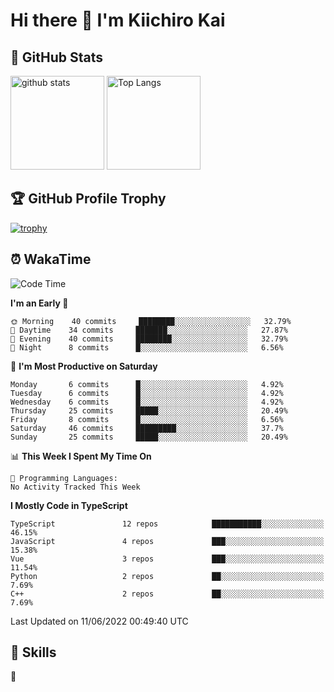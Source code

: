 # Hi there 👋 I'm Kiichiro Kai

## 💎 GitHub Stats
<p align="left"> 
  <img alt="github stats" height="150px" src="https://github-readme-stats.vercel.app/api?username=kiichiro3290&theme=onedark&show_icons=ture" />
    <img alt="Top Langs" height="150px" src="https://github-readme-stats.vercel.app/api/top-langs/?username=kiichiro3290&layout=compact&show_icons=true&theme=onedark" />
</p>

## 🏆 GitHub Profile Trophy
[![trophy](https://github-profile-trophy.vercel.app/?username=kiichiro3290&theme=onedark&column=7
)](https://github.com/ryo-ma/github-profile-trophy)

## ⏰ WakaTime
<!--START_SECTION:waka-->
![Code Time](http://img.shields.io/badge/Code%20Time-0%20secs-blue)

**I'm an Early 🐤** 

```text
🌞 Morning    40 commits     ████████░░░░░░░░░░░░░░░░░   32.79% 
🌆 Daytime    34 commits     ███████░░░░░░░░░░░░░░░░░░   27.87% 
🌃 Evening    40 commits     ████████░░░░░░░░░░░░░░░░░   32.79% 
🌙 Night      8 commits      █░░░░░░░░░░░░░░░░░░░░░░░░   6.56%

```
📅 **I'm Most Productive on Saturday** 

```text
Monday       6 commits      █░░░░░░░░░░░░░░░░░░░░░░░░   4.92% 
Tuesday      6 commits      █░░░░░░░░░░░░░░░░░░░░░░░░   4.92% 
Wednesday    6 commits      █░░░░░░░░░░░░░░░░░░░░░░░░   4.92% 
Thursday     25 commits     █████░░░░░░░░░░░░░░░░░░░░   20.49% 
Friday       8 commits      █░░░░░░░░░░░░░░░░░░░░░░░░   6.56% 
Saturday     46 commits     █████████░░░░░░░░░░░░░░░░   37.7% 
Sunday       25 commits     █████░░░░░░░░░░░░░░░░░░░░   20.49%

```


📊 **This Week I Spent My Time On** 

```text
💬 Programming Languages: 
No Activity Tracked This Week

```

**I Mostly Code in TypeScript** 

```text
TypeScript               12 repos            ███████████░░░░░░░░░░░░░░   46.15% 
JavaScript               4 repos             ███░░░░░░░░░░░░░░░░░░░░░░   15.38% 
Vue                      3 repos             ███░░░░░░░░░░░░░░░░░░░░░░   11.54% 
Python                   2 repos             ██░░░░░░░░░░░░░░░░░░░░░░░   7.69% 
C++                      2 repos             ██░░░░░░░░░░░░░░░░░░░░░░░   7.69%

```



 Last Updated on 11/06/2022 00:49:40 UTC
<!--END_SECTION:waka-->

## 🧰 Skills
<p align="left"> 🏐 </p> 
